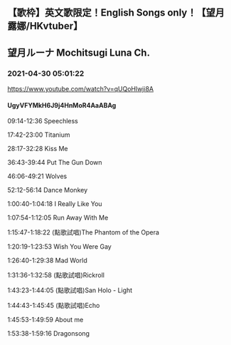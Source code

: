 ## 【歌枠】英文歌限定！English Songs only！【望月露娜/HKvtuber】
## 望月ルーナ  Mochitsugi Luna Ch.
### 2021-04-30 05:01:22
https://www.youtube.com/watch?v=qUQoHlwji8A
#### UgyVFYMkH6J9j4HnMoR4AaABAg
09:14-12:36 Speechless

17:42-23:00 Titanium

28:17-32:28 Kiss Me

36:43-39:44 Put The Gun Down

46:06-49:21 Wolves

52:12-56:14 Dance Monkey

1:00:40-1:04:18 I Really Like You

1:07:54-1:12:05 Run Away With Me

1:15:47-1:18:22 (點歌試唱)The Phantom of the Opera

1:20:19-1:23:53 Wish You Were Gay

1:26:40-1:29:38 Mad World

1:31:36-1:32:58 (點歌試唱)Rickroll

1:43:23-1:44:05 (點歌試唱)San Holo - Light

1:44:43-1:45:45 (點歌試唱)Echo

1:45:53-1:49:59 About me

1:53:38-1:59:16 Dragonsong

